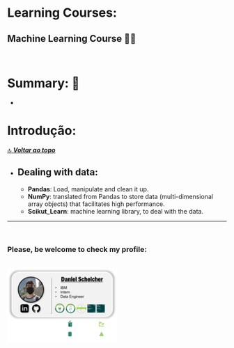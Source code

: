 # **Learning Courses:**

## Machine Learning Course :brain::robot:

<br>

# Summary: :pushpin:

- 

# Introdução:
[:top: ***Voltar ao topo***](#learning-courses)

- ## Dealing with data:
    - **Pandas**: Load, manipulate and clean it up.
    - **NumPy**: translated from Pandas to store data (multi-dimensional array objects) that facilitates high performance.
    - **Scikut_Learn**: machine learning library, to deal with the data.

***

<br>

### **Please, be welcome to check my profile:**

<br>

<a href="https://github.com/DanScherr">
    <img src="./images/the-end-img.png" width="50%">
</a>